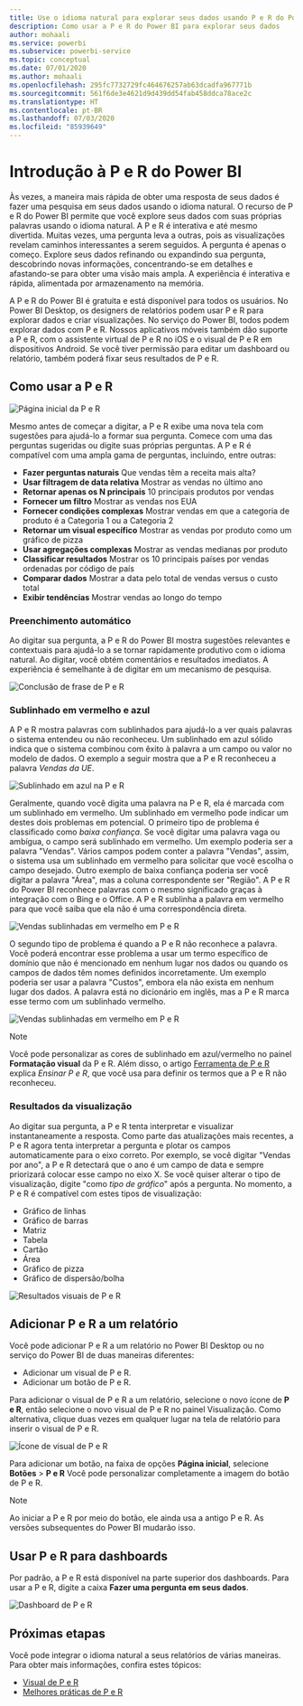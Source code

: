 ```yaml
---
title: Use o idioma natural para explorar seus dados usando P e R do Power BI
description: Como usar a P e R do Power BI para explorar seus dados
author: mohaali
ms.service: powerbi
ms.subservice: powerbi-service
ms.topic: conceptual
ms.date: 07/01/2020
ms.author: mohaali
ms.openlocfilehash: 295fc7732729fc464676257ab63dcadfa967771b
ms.sourcegitcommit: 561f6de3e4621d9d439dd54fab458ddca78ace2c
ms.translationtype: HT
ms.contentlocale: pt-BR
ms.lasthandoff: 07/03/2020
ms.locfileid: "85939649"
---
```

# <a name="intro-to-power-bi-qa"></a>Introdução à P e R do Power BI

Às vezes, a maneira mais rápida de obter uma resposta de seus dados é fazer uma pesquisa em seus dados usando o idioma natural. O recurso de P e R do Power BI permite que você explore seus dados com suas próprias palavras usando o idioma natural. A P e R é interativa e até mesmo divertida. Muitas vezes, uma pergunta leva a outras, pois as visualizações revelam caminhos interessantes a serem seguidos. A pergunta é apenas o começo. Explore seus dados refinando ou expandindo sua pergunta, descobrindo novas informações, concentrando-se em detalhes e afastando-se para obter uma visão mais ampla. A experiência é interativa e rápida, alimentada por armazenamento na memória. 

A P e R do Power BI é gratuita e está disponível para todos os usuários. No Power BI Desktop, os designers de relatórios podem usar P e R para explorar dados e criar visualizações. No serviço do Power BI, todos podem explorar dados com P e R. Nossos aplicativos móveis também dão suporte a P e R, com o assistente virtual de P e R no iOS e o visual de P e R em dispositivos Android. Se você tiver permissão para editar um dashboard ou relatório, também poderá fixar seus resultados de P e R.

## <a name="how-to-use-qa"></a>Como usar a P e R

![Página inicial da P e R](media/qna-visual.png)

Mesmo antes de começar a digitar, a P e R exibe uma nova tela com sugestões para ajudá-lo a formar sua pergunta. Comece com uma das perguntas sugeridas ou digite suas próprias perguntas. A P e R é compatível com uma ampla gama de perguntas, incluindo, entre outras:

- **Fazer perguntas naturais** Que vendas têm a receita mais alta?
- **Usar filtragem de data relativa** Mostrar as vendas no último ano
- **Retornar apenas os N principais** 10 principais produtos por vendas
- **Fornecer um filtro** Mostrar as vendas nos EUA
- **Fornecer condições complexas** Mostrar vendas em que a categoria de produto é a Categoria 1 ou a Categoria 2
- **Retornar um visual específico** Mostrar as vendas por produto como um gráfico de pizza
- **Usar agregações complexas** Mostrar as vendas medianas por produto
- **Classificar resultados** Mostrar os 10 principais países por vendas ordenadas por código de país
- **Comparar dados** Mostrar a data pelo total de vendas versus o custo total
- **Exibir tendências** Mostrar vendas ao longo do tempo

### <a name="autocomplete"></a>Preenchimento automático

Ao digitar sua pergunta, a P e R do Power BI mostra sugestões relevantes e contextuais para ajudá-lo a se tornar rapidamente produtivo com o idioma natural. Ao digitar, você obtém comentários e resultados imediatos. A experiência é semelhante à de digitar em um mecanismo de pesquisa.

![Conclusão de frase de P e R](media/qna-suggestion-phrase-completion.png)

### <a name="redblue-underlines"></a>Sublinhado em vermelho e azul

A P e R mostra palavras com sublinhados para ajudá-lo a ver quais palavras o sistema entendeu ou não reconheceu. Um sublinhado em azul sólido indica que o sistema combinou com êxito à palavra a um campo ou valor no modelo de dados. O exemplo a seguir mostra que a P e R reconheceu a palavra *Vendas da UE*.

![Sublinhado em azul na P e R](media/qna-blue-underline.png)

Geralmente, quando você digita uma palavra na P e R, ela é marcada com um sublinhado em vermelho. Um sublinhado em vermelho pode indicar um destes dois problemas em potencial. O primeiro tipo de problema é classificado como *baixa confiança*. Se você digitar uma palavra vaga ou ambígua, o campo será sublinhado em vermelho. Um exemplo poderia ser a palavra "Vendas". Vários campos podem conter a palavra "Vendas", assim, o sistema usa um sublinhado em vermelho para solicitar que você escolha o campo desejado. Outro exemplo de baixa confiança poderia ser você digitar a palavra "Área", mas a coluna correspondente ser "Região". A P e R do Power BI reconhece palavras com o mesmo significado graças à integração com o Bing e o Office. A P e R sublinha a palavra em vermelho para que você saiba que ela não é uma correspondência direta.

![Vendas sublinhadas em vermelho em P e R](media/qna-red-underline-sales.png)

O segundo tipo de problema é quando a P e R não reconhece a palavra. Você poderá encontrar esse problema a usar um termo específico de domínio que não é mencionado em nenhum lugar nos dados ou quando os campos de dados têm nomes definidos incorretamente. Um exemplo poderia ser usar a palavra "Custos", embora ela não exista em nenhum lugar dos dados. A palavra está no dicionário em inglês, mas a P e R marca esse termo com um sublinhado vermelho.

![Vendas sublinhadas em vermelho em P e R](media/qna-red-underline-costs.png)

> [!NOTE]
> Você pode personalizar as cores de sublinhado em azul/vermelho no painel **Formatação visual** da P e R. Além disso, o artigo [Ferramenta de P e R](q-and-a-tooling-teach-q-and-a.md) explica *Ensinar P e R*, que você usa para definir os termos que a P e R não reconheceu.

### <a name="visualization-results"></a>Resultados da visualização

Ao digitar sua pergunta, a P e R tenta interpretar e visualizar instantaneamente a resposta. Como parte das atualizações mais recentes, a P e R agora tenta interpretar a pergunta e plotar os campos automaticamente para o eixo correto. Por exemplo, se você digitar "Vendas por ano", a P e R detectará que o ano é um campo de data e sempre priorizará colocar esse campo no eixo X. Se você quiser alterar o tipo de visualização, digite "como *tipo de gráfico*" após a pergunta. No momento, a P e R é compatível com estes tipos de visualização:

- Gráfico de linhas
- Gráfico de barras
- Matriz
- Tabela
- Cartão
- Área
- Gráfico de pizza
- Gráfico de dispersão/bolha
 
![Resultados visuais de P e R](media/qna-visual-results-date.png)

## <a name="add-qa-to-a-report"></a>Adicionar P e R a um relatório

Você pode adicionar P e R a um relatório no Power BI Desktop ou no serviço do Power BI de duas maneiras diferentes:

- Adicionar um visual de P e R.
- Adicionar um botão de P e R.

Para adicionar o visual de P e R a um relatório, selecione o novo ícone de **P e R**, então selecione o novo visual de P e R no painel Visualização. Como alternativa, clique duas vezes em qualquer lugar na tela de relatório para inserir o visual de P e R.

![Ícone de visual de P e R](media/qna-visual-icon.png)

Para adicionar um botão, na faixa de opções **Página inicial**, selecione **Botões** > **P e R** Você pode personalizar completamente a imagem do botão de P e R.

> [!NOTE]
> Ao iniciar a P e R por meio do botão, ele ainda usa a antigo P e R. As versões subsequentes do Power BI mudarão isso.

## <a name="use-qa-for-dashboards"></a>Usar P e R para dashboards

Por padrão, a P e R está disponível na parte superior dos dashboards. Para usar a P e R, digite a caixa **Fazer uma pergunta em seus dados**.

![Dashboard de P e R](media/qna-dashboard.png)

## <a name="next-steps"></a>Próximas etapas

Você pode integrar o idioma natural a seus relatórios de várias maneiras. Para obter mais informações, confira estes tópicos:

* [Visual de P e R](../visuals/power-bi-visualization-q-and-a.md)
* [Melhores práticas de P e R](q-and-a-best-practices.md)
